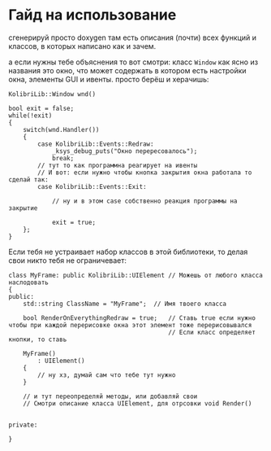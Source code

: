 # Гайд на использование

сгенерируй просто doxygen там есть описания (почти) всех функций и классов, в которых написано как и зачем.

а если нужны тебе объяснения то вот смотри:
класс `Window` как ясно из названия это окно, что может содержать в котором есть настройки окна, элементы GUI и ивенты. просто берёш и херачишь:

```
KolibriLib::Window wnd()

bool exit = false;
while(!exit)
{
	switch(wnd.Handler())
	{
		case KolibriLib::Events::Redraw:
			_ksys_debug_puts("Окно перересовалось");
			break;
		// тут то как программна реагирует на ивенты
		// И вот: если нужно чтобы кнопка закрытия окна работала то сделай так:
		case KolibriLib::Events::Exit:

			// ну и в этом case собственно реакция программы на закрытие

			exit = true;
	};
}
```

Если тебя не устраивает набор классов в этой библиотеки, то делая свои никто тебя не ограничевает:
```
class MyFrame: public KolibriLib::UIElement // Можешь от любого класса наслодовать
{
public:
	std::string ClassName = "MyFrame";	// Имя твоего класса

    bool RenderOnEverythingRedraw = true;	// Ставь true если нужно чтобы при каждой перерисовке окна этот элемент тоже перерисовывался
                                        	// Если класс определяет кнопки, то ставь

	MyFrame()
		: UIElement()
	{
		// ну хз, думай сам что тебе тут нужно
	}

	// и тут переопределяй методы, или добавляй свои
	// Смотри описание класса UIElement, для отрсовки void Render()
	

private:

}
```